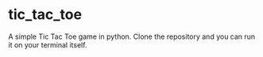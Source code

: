 # tic_tac_toe
A simple Tic Tac Toe game in python.
Clone the repository and you can run it on your terminal itself.
